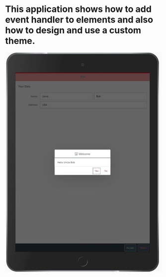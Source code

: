# This application shows how to add event handler to elements and also how to design and use a custom theme.

![Sample Output](./Output.JPG)
